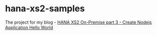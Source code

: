 # hana-xs2-samples

The project for my blog - [HANA XS2 On-Premise part 3 - Create Nodejs Application Hello World](http://tiven.wang/articles/hana-xs2-part3-nodejs-hello-world/)
